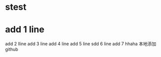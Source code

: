 # stest
# add 1 line
  add 2 lline
  add 3 line
  add 4 line
  add 5 line
  sdd 6 line
  add 7
  hhaha
  本地添加
  github
